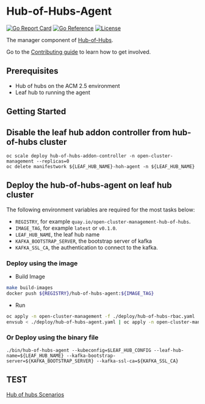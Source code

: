 [comment]: # ( Copyright Contributors to the Open Cluster Management project )

# Hub-of-Hubs-Agent

[![Go Report Card](https://goreportcard.com/badge/github.com/stolostron/hub-of-hubs-agent)](https://goreportcard.com/report/github.com/stolostron/hub-of-hubs-agent)
[![Go Reference](https://pkg.go.dev/badge/github.com/stolostron/hub-of-hubs-agent.svg)](https://pkg.go.dev/github.com/stolostron/hub-of-hubs-agent)
[![License](https://img.shields.io/github/license/stolostron/hub-of-hubs-agent)](/LICENSE)

The manager component of [Hub-of-Hubs](https://github.com/stolostron/hub-of-hubs).

Go to the [Contributing guide](CONTRIBUTING.md) to learn how to get involved.

## Prerequisites
- Hub of hubs on the ACM 2.5 environment
- Leaf hub to running the agent

## Getting Started

## Disable the leaf hub addon controller from hub-of-hubs cluster

```
oc scale deploy hub-of-hubs-addon-controller -n open-cluster-management --replicas=0
oc delete manifestwork ${LEAF_HUB_NAME}-hoh-agent -n ${LEAF_HUB_NAME}
```

## Deploy the hub-of-hubs-agent on leaf hub cluster

The following environment variables are required for the most tasks below:

* `REGISTRY`, for example `quay.io/open-cluster-management-hub-of-hubs`.
* `IMAGE_TAG`, for example `latest` or `v0.1.0`.
* `LEAF_HUB_NAME`, the leaf hub name
* `KAFKA_BOOTSTRAP_SERVER`, the bootstrap server of kafka
* `KAFKA_SSL_CA`, the authentication to connect to the kafka.

### Deploy using the image
- Build Image
```bash
make build-images
docker push ${REGISTRY}/hub-of-hubs-agent:${IMAGE_TAG}
```
- Run 
```bash
oc apply -n open-cluster-management -f ./deploy/hub-of-hubs-rbac.yaml
envsub < ./deploy/hub-of-hubs-agent.yaml | oc apply -n open-cluster-management -f -
```

### Or Deploy using the binary file
```
./bin/hub-of-hubs-agent --kubeconfig=$LEAF_HUB_CONFIG --leaf-hub-name=${LEAF_HUB_NAME} --kafka-bootstrap-server=${KAFKA_BOOTSTRAP_SERVER} --kafka-ssl-ca=${KAFKA_SSL_CA}
```

## TEST
[Hub of hubs Scenarios](https://docs.google.com/document/d/1a0cX_FzMXQaMM_HyBolXir2ce7XAab-re_KrQE9gp-c/edit)
